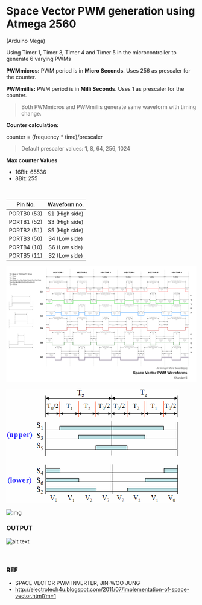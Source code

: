 # Space Vector PWM generation using Atmega 2560

(Arduino Mega) 

Using Timer 1, Timer 3, Timer 4 and Timer 5 in the microcontroller to generate 6 varying PWMs

**PWMmicros:** PWM period is in **Micro Seconds**. Uses 256 as prescaler for the counter.

**PWMmillis:** PWM period is in **Milli Seconds**. Uses 1 as prescaler for the counter.

> Both PWMmicros and PWMmillis generate same waveform with timing change.

**Counter calculation:**

counter = (frequency * time)/prescaler

> Default prescaler values: **1**, 8, 64, 256, 1024

**Max counter Values**

* 16Bit: 65536
* 8Bit: 255
  <br>
  <br>
  <br>



|   Pin No.   |  Waveform no.  |
| :---------: | :------------: |
| PORTB0 (53) | S1 (High side) |
| PORTB1 (52) | S3 (High side) |
| PORTB2 (51) | S5 (High side) |
| PORTB3 (50) | S4 (Low side)  |
| PORTB4 (10) | S6 (Low side)  |
| PORTB5 (11) | S2 (Low side)  |



![img](https://github.com/083chandan/SpaceVector_PWM/blob/master/refrences/Timing%20diagram/Waveforms%20Timings.png)

![1553932476551](https://github.com/083chandan/SpaceVector_PWM/blob/master/refrences/Sector.png)

![img](http://1.bp.blogspot.com/-Pp_9dZX434A/UeaA5XiMEuI/AAAAAAAAAIY/tNYQzwg6n1I/s280/pattern+sectors.jpg)

### OUTPUT

![alt text](https://github.com/083chandan/svm/blob/master/refrences/Generated%20SVM/All%20Sectors%20and%20PWM.PNG)
<br>
<br>
<br>

### REF
* SPACE VECTOR PWM INVERTER, JIN-WOO JUNG <br>
* http://electrotech4u.blogspot.com/2011/07/implementation-of-space-vector.html?m=1
